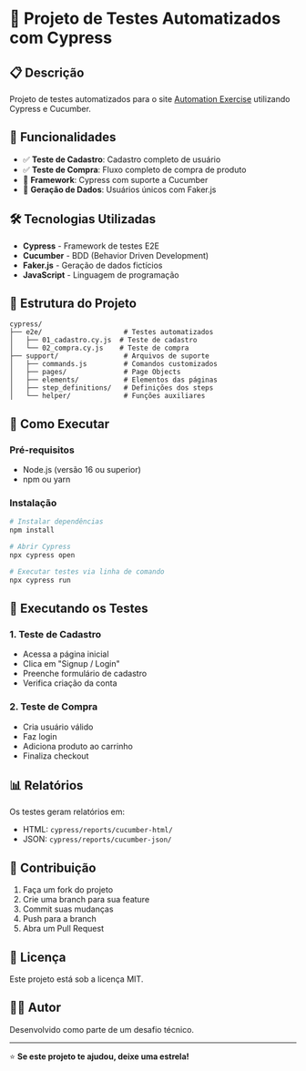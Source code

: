 # 🧪 Projeto de Testes Automatizados com Cypress

## 📋 Descrição
Projeto de testes automatizados para o site [Automation Exercise](https://automationexercise.com) utilizando Cypress e Cucumber.

## 🚀 Funcionalidades
- ✅ **Teste de Cadastro**: Cadastro completo de usuário
- ✅ **Teste de Compra**: Fluxo completo de compra de produto
- 🧪 **Framework**: Cypress com suporte a Cucumber
- 👤 **Geração de Dados**: Usuários únicos com Faker.js 

## 🛠️ Tecnologias Utilizadas
- **Cypress** - Framework de testes E2E
- **Cucumber** - BDD (Behavior Driven Development)
- **Faker.js** - Geração de dados fictícios
- **JavaScript** - Linguagem de programação

## 📁 Estrutura do Projeto
```
cypress/
├── e2e/                    # Testes automatizados
│   ├── 01_cadastro.cy.js  # Teste de cadastro
│   └── 02_compra.cy.js    # Teste de compra
├── support/                # Arquivos de suporte
│   ├── commands.js         # Comandos customizados
│   ├── pages/              # Page Objects
│   ├── elements/           # Elementos das páginas
│   ├── step_definitions/   # Definições dos steps
│   └── helper/             # Funções auxiliares
```

## 🚀 Como Executar

### Pré-requisitos
- Node.js (versão 16 ou superior)
- npm ou yarn

### Instalação
```bash
# Instalar dependências
npm install

# Abrir Cypress
npx cypress open

# Executar testes via linha de comando
npx cypress run
```

## 🧪 Executando os Testes

### 1. Teste de Cadastro
- Acessa a página inicial
- Clica em "Signup / Login"
- Preenche formulário de cadastro
- Verifica criação da conta

### 2. Teste de Compra
- Cria usuário válido
- Faz login
- Adiciona produto ao carrinho
- Finaliza checkout

## 📊 Relatórios
Os testes geram relatórios em:
- HTML: `cypress/reports/cucumber-html/`
- JSON: `cypress/reports/cucumber-json/`

## 🤝 Contribuição
1. Faça um fork do projeto
2. Crie uma branch para sua feature
3. Commit suas mudanças
4. Push para a branch
5. Abra um Pull Request

## 📝 Licença
Este projeto está sob a licença MIT.

## 👨‍💻 Autor
Desenvolvido como parte de um desafio técnico.

---
⭐ **Se este projeto te ajudou, deixe uma estrela!**
